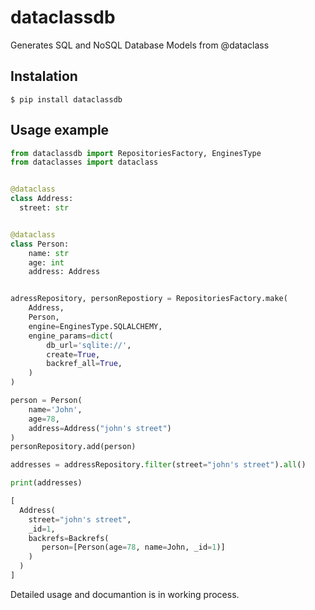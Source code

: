 # dataclassdb
Generates SQL and NoSQL Database Models from @dataclass

## Instalation
```
$ pip install dataclassdb 
```

## Usage example
```python
from dataclassdb import RepositoriesFactory, EnginesType
from dataclasses import dataclass


@dataclass
class Address:
  street: str


@dataclass
class Person:
    name: str
    age: int
    address: Address


adressRepository, personRepostiory = RepositoriesFactory.make(
    Address,
    Person,
    engine=EnginesType.SQLALCHEMY,
    engine_params=dict(
        db_url='sqlite://',
        create=True,
        backref_all=True,
    )
)

person = Person(
    name='John',
    age=78,
    address=Address("john's street")
)
personRepository.add(person)

addresses = addressRepository.filter(street="john's street").all()

print(addresses)

[
  Address(
    street="john's street",
    _id=1,
    backrefs=Backrefs(
       person=[Person(age=78, name=John, _id=1)]
    )
  )
]
```

Detailed usage and documantion is in working process.
